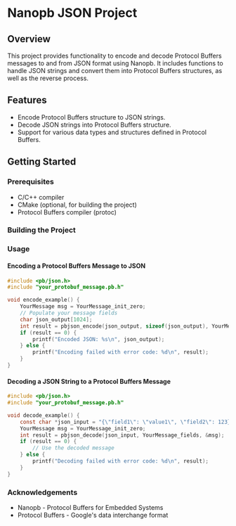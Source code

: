 # Nanopb JSON Project

## Overview

This project provides functionality to encode and decode Protocol Buffers messages to and from JSON format using Nanopb. It includes functions to handle JSON strings and convert them into Protocol Buffers structures, as well as the reverse process.

## Features

- Encode Protocol Buffers structure to JSON strings.
- Decode JSON strings into Protocol Buffers structure.
- Support for various data types and structures defined in Protocol Buffers.

## Getting Started

### Prerequisites

- C/C++ compiler
- CMake (optional, for building the project)
- Protocol Buffers compiler (protoc)


### Building the Project


### Usage

#### Encoding a Protocol Buffers Message to JSON

```c
#include <pb/json.h>
#include "your_protobuf_message.pb.h"

void encode_example() {
    YourMessage msg = YourMessage_init_zero;
    // Populate your message fields
    char json_output[1024];
    int result = pbjson_encode(json_output, sizeof(json_output), YourMessage_fields, &msg);
    if (result == 0) {
        printf("Encoded JSON: %s\n", json_output);
    } else {
        printf("Encoding failed with error code: %d\n", result);
    }
}
```
#### Decoding a JSON String to a Protocol Buffers Message

```c
#include <pb/json.h>
#include "your_protobuf_message.pb.h"

void decode_example() {
    const char *json_input = "{\"field1\": \"value1\", \"field2\": 123}";
    YourMessage msg = YourMessage_init_zero;
    int result = pbjson_decode(json_input, YourMessage_fields, &msg);
    if (result == 0) {
        // Use the decoded message
    } else {
        printf("Decoding failed with error code: %d\n", result);
    }
}
```

### Acknowledgements

- Nanopb - Protocol Buffers for Embedded Systems
- Protocol Buffers - Google's data interchange format